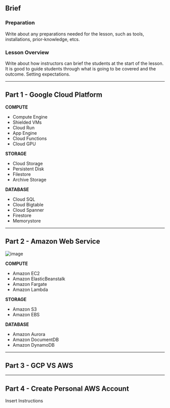 ## Brief

### Preparation

Write about any preparations needed for the lesson, such as tools, installations, prior-knowledge, etcs.

### Lesson Overview

Write about how instructors can brief the students at the start of the lesson. It is good to guide students through what is going to be covered and the outcome. Setting expectations.

---

## Part 1 - Google Cloud Platform

**COMPUTE**

- Compute Engine
- Shielded VMs
- Cloud Run
- App Engine
- Cloud Functions
- Cloud GPU


**STORAGE**

- Cloud Storage
- Persistent Disk
- Filestore
- Archive Storage

**DATABASE**

- Cloud SQL
- Cloud Bigtable
- Cloud Spanner
- Firestore
- Memorystore

---

## Part 2 - Amazon Web Service


![image](https://user-images.githubusercontent.com/106639884/187314264-9e458207-a391-4c83-9de6-b3831dfe6265.png)


**COMPUTE**

- Amazon EC2
- Amazon ElasticBeanstalk
- Amazon Fargate
- Amazon Lambda

**STORAGE**

- Amazon S3
- Amazon EBS


**DATABASE**

- Amazon Aurora
- Amazon DocumentDB
- Amazon DynamoDB



---

## Part 3 - GCP VS AWS




---

## Part 4 - Create Personal AWS Account

Insert Instructions
